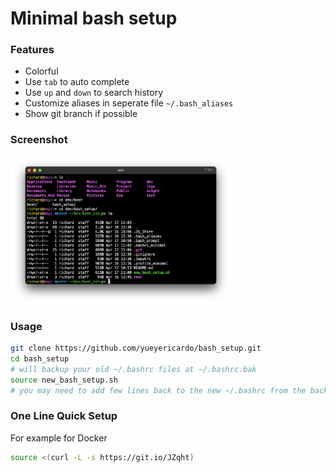 # Minimal bash setup

### Features
- Colorful
- Use `tab` to auto complete
- Use `up` and `down` to search history
- Customize aliases in seperate file `~/.bash_aliases`
- Show git branch if possible

### Screenshot
<img width=70% src="resc/screenshot.png">

### Usage
```bash
git clone https://github.com/yueyericardo/bash_setup.git
cd bash_setup
# will backup your old ~/.bashrc files at ~/.bashrc.bak
source new_bash_setup.sh
# you may need to add few lines back to the new ~/.bashrc from the backed up one
```

### One Line Quick Setup
For example for Docker
```bash
source <(curl -L -s https://git.io/JZqht)
```
